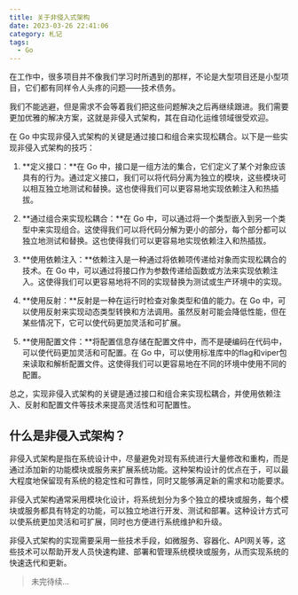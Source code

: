 ```yaml
---
title: 关于非侵入式架构
date: 2023-03-26 22:41:06
category: 札记
tags:
  - Go
---
```


在工作中，很多项目并不像我们学习时所遇到的那样，不论是大型项目还是小型项目，它们都有同样令人头疼的问题——技术债务。

我们不能逃避，但是需求不会等着我们把这些问题解决之后再继续跟进。我们需要更加优雅的解决方案，这就是非侵入式架构，其在自动化运维领域很受欢迎。

在 Go 中实现非侵入式架构的关键是通过接口和组合来实现松耦合。以下是一些实现非侵入式架构的技巧：

<!-- more -->

1. **定义接口：**在 Go 中，接口是一组方法的集合，它们定义了某个对象应该具有的行为。通过定义接口，我们可以将代码分离为独立的模块，这些模块可以相互独立地测试和替换。这也使得我们可以更容易地实现依赖注入和热插拔。

2. **通过组合来实现松耦合：**在 Go 中，可以通过将一个类型嵌入到另一个类型中来实现组合。这使得我们可以将代码分解为更小的部分，每个部分都可以独立地测试和替换。这也使得我们可以更容易地实现依赖注入和热插拔。

3. **使用依赖注入：**依赖注入是一种通过将依赖项传递给对象而实现松耦合的技术。在 Go 中，可以通过将接口作为参数传递给函数或方法来实现依赖注入。这使得我们可以更容易地将不同的实现替换为测试或生产环境中的实现。

4. **使用反射：**反射是一种在运行时检查对象类型和值的能力。在 Go 中，可以使用反射来实现动态类型转换和方法调用。虽然反射可能会降低性能，但在某些情况下，它可以使代码更加灵活和可扩展。

5. **使用配置文件：**将配置信息存储在配置文件中，而不是硬编码在代码中，可以使代码更加灵活和可配置。在 Go 中，可以使用标准库中的flag和viper包来读取和解析配置文件。这使得我们可以更容易地在不同的环境中使用不同的配置。

总之，实现非侵入式架构的关键是通过接口和组合来实现松耦合，并使用依赖注入、反射和配置文件等技术来提高灵活性和可配置性。

## 什么是非侵入式架构？

非侵入式架构是指在系统设计中，尽量避免对现有系统进行大量修改和重构，而是通过添加新的功能模块或服务来扩展系统功能。这种架构设计的优点在于，可以最大程度地保留现有系统的稳定性和可靠性，同时又能够满足新的需求和功能要求。

非侵入式架构通常采用模块化设计，将系统划分为多个独立的模块或服务，每个模块或服务都具有特定的功能，可以独立地进行开发、测试和部署。这种设计方式可以使系统更加灵活和可扩展，同时也方便进行系统维护和升级。

非侵入式架构的实现需要采用一些技术手段，如微服务、容器化、API网关等，这些技术可以帮助开发人员快速构建、部署和管理系统模块或服务，从而实现系统的快速迭代和更新。

> 未完待续...